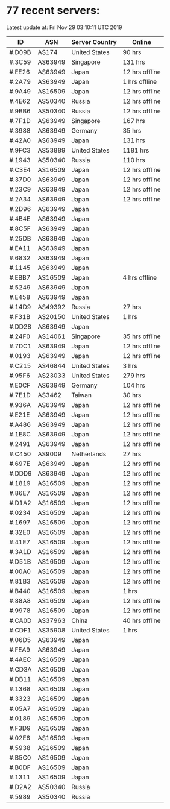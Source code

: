 # 77 recent servers:

Latest update at: Fri Nov 29 03:10:11 UTC 2019

| ID | ASN | Server Country | Online |
| -- | --- | -------------- | ------ |
| #.D09B | AS174 | United States | 90 hrs |
| #.3C59 | AS63949 | Singapore | 131 hrs |
| #.EE26 | AS63949 | Japan | 12 hrs offline |
| #.2A79 | AS63949 | Japan | 1 hrs offline |
| #.9A49 | AS16509 | Japan | 12 hrs offline |
| #.4E62 | AS50340 | Russia | 12 hrs offline |
| #.9BB6 | AS50340 | Russia | 12 hrs offline |
| #.7F1D | AS63949 | Singapore | 167 hrs |
| #.3988 | AS63949 | Germany | 35 hrs |
| #.42A0 | AS63949 | Japan | 131 hrs |
| #.9FC3 | AS53889 | United States | 1181 hrs |
| #.1943 | AS50340 | Russia | 110 hrs |
| #.C3E4 | AS16509 | Japan | 12 hrs offline |
| #.37D0 | AS63949 | Japan | 12 hrs offline |
| #.23C9 | AS63949 | Japan | 12 hrs offline |
| #.2A34 | AS63949 | Japan | 12 hrs offline |
| #.2D96 | AS63949 | Japan | |
| #.4B4E | AS63949 | Japan | |
| #.8C5F | AS63949 | Japan | |
| #.25DB | AS63949 | Japan | |
| #.EA11 | AS63949 | Japan | |
| #.6832 | AS63949 | Japan | |
| #.1145 | AS63949 | Japan | |
| #.EBB7 | AS16509 | Japan | 4 hrs offline |
| #.5249 | AS63949 | Japan | |
| #.E458 | AS63949 | Japan | |
| #.14D9 | AS49392 | Russia | 27 hrs |
| #.F31B | AS20150 | United States | 1 hrs |
| #.DD28 | AS63949 | Japan | |
| #.24F0 | AS14061 | Singapore | 35 hrs offline |
| #.7DC1 | AS63949 | Japan | 12 hrs offline |
| #.0193 | AS63949 | Japan | 12 hrs offline |
| #.C215 | AS46844 | United States | 3 hrs |
| #.95F6 | AS23033 | United States | 279 hrs |
| #.E0CF | AS63949 | Germany | 104 hrs |
| #.7E1D | AS3462 | Taiwan | 30 hrs |
| #.936A | AS63949 | Japan | 12 hrs offline |
| #.E21E | AS63949 | Japan | 12 hrs offline |
| #.A486 | AS63949 | Japan | 12 hrs offline |
| #.1E8C | AS63949 | Japan | 12 hrs offline |
| #.2491 | AS63949 | Japan | 12 hrs offline |
| #.C450 | AS9009 | Netherlands | 27 hrs |
| #.697E | AS63949 | Japan | 12 hrs offline |
| #.DDD9 | AS63949 | Japan | 12 hrs offline |
| #.1819 | AS16509 | Japan | 12 hrs offline |
| #.86E7 | AS16509 | Japan | 12 hrs offline |
| #.D1A2 | AS16509 | Japan | 12 hrs offline |
| #.0234 | AS16509 | Japan | 12 hrs offline |
| #.1697 | AS16509 | Japan | 12 hrs offline |
| #.32E0 | AS16509 | Japan | 12 hrs offline |
| #.41E7 | AS16509 | Japan | 12 hrs offline |
| #.3A1D | AS16509 | Japan | 12 hrs offline |
| #.D51B | AS16509 | Japan | 12 hrs offline |
| #.00A0 | AS16509 | Japan | 12 hrs offline |
| #.81B3 | AS16509 | Japan | 12 hrs offline |
| #.B440 | AS16509 | Japan | 1 hrs |
| #.88A8 | AS16509 | Japan | 12 hrs offline |
| #.9978 | AS16509 | Japan | 12 hrs offline |
| #.CA0D | AS37963 | China | 40 hrs offline |
| #.CDF1 | AS35908 | United States | 1 hrs |
| #.06D5 | AS63949 | Japan | |
| #.FEA9 | AS63949 | Japan | |
| #.4AEC | AS16509 | Japan | |
| #.CD3A | AS16509 | Japan | |
| #.DB11 | AS16509 | Japan | |
| #.1368 | AS16509 | Japan | |
| #.3323 | AS16509 | Japan | |
| #.05A7 | AS16509 | Japan | |
| #.0189 | AS16509 | Japan | |
| #.F3D9 | AS16509 | Japan | |
| #.02E6 | AS16509 | Japan | |
| #.5938 | AS16509 | Japan | |
| #.B5C0 | AS16509 | Japan | |
| #.B0DF | AS16509 | Japan | |
| #.1311 | AS16509 | Japan | |
| #.D2A2 | AS50340 | Russia | |
| #.5989 | AS50340 | Russia | |

